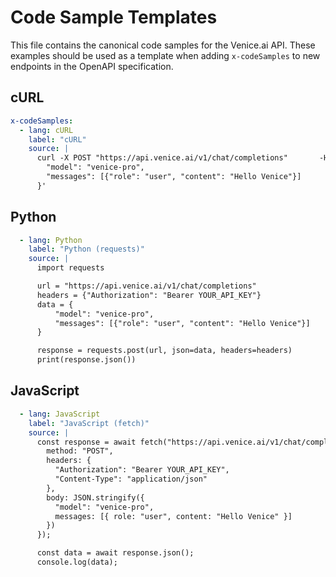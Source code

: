 # Code Sample Templates

This file contains the canonical code samples for the Venice.ai API. These examples should be used as a template when adding `x-codeSamples` to new endpoints in the OpenAPI specification.

## cURL

```yaml
x-codeSamples:
  - lang: cURL
    label: "cURL"
    source: |
      curl -X POST "https://api.venice.ai/v1/chat/completions"       -H "Authorization: Bearer YOUR_API_KEY"       -H "Content-Type: application/json"       -d '{
        "model": "venice-pro",
        "messages": [{"role": "user", "content": "Hello Venice"}]
      }'
```

## Python

```yaml
  - lang: Python
    label: "Python (requests)"
    source: |
      import requests

      url = "https://api.venice.ai/v1/chat/completions"
      headers = {"Authorization": "Bearer YOUR_API_KEY"}
      data = {
          "model": "venice-pro",
          "messages": [{"role": "user", "content": "Hello Venice"}]
      }

      response = requests.post(url, json=data, headers=headers)
      print(response.json())
```

## JavaScript

```yaml
  - lang: JavaScript
    label: "JavaScript (fetch)"
    source: |
      const response = await fetch("https://api.venice.ai/v1/chat/completions", {
        method: "POST",
        headers: {
          "Authorization": "Bearer YOUR_API_KEY",
          "Content-Type": "application/json"
        },
        body: JSON.stringify({
          "model": "venice-pro",
          messages: [{ role: "user", content: "Hello Venice" }]
        })
      });

      const data = await response.json();
      console.log(data);
```
